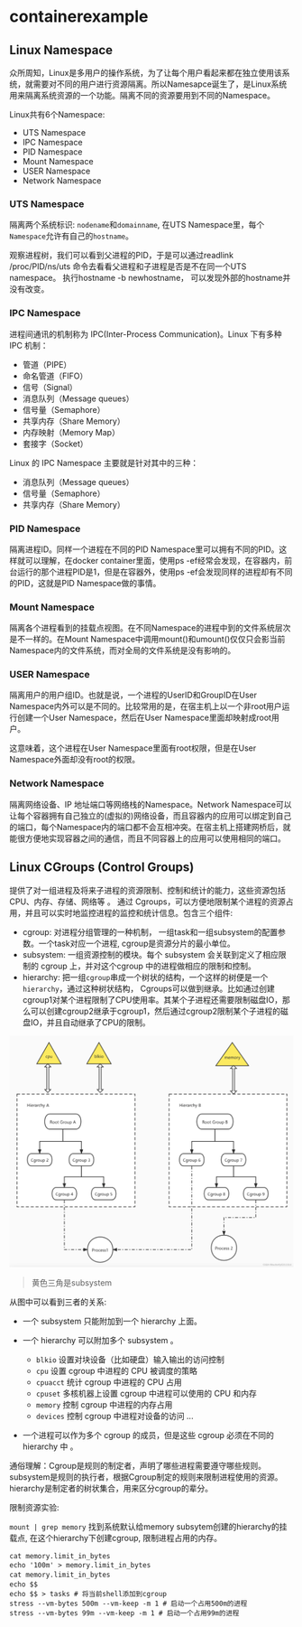# containerexample

## Linux Namespace
众所周知，Linux是多用户的操作系统，为了让每个用户看起来都在独立使用该系统，就需要对不同的用户进行资源隔离。所以Namesapce诞生了，是Linux系统用来隔离系统资源的一个功能。隔离不同的资源要用到不同的Namespace。

Linux共有6个Namespace:
* UTS Namespace
* IPC Namespace
* PID Namespace
* Mount Namespace
* USER Namespace
* Network Namespace

### UTS Namespace
隔离两个系统标识: `nodename`和`domainname`, 在UTS Namespace里，每个`Namespace`允许有自己的`hostname`。

观察进程树，我们可以看到父进程的PID，于是可以通过readlink /proc/PID/ns/uts 命令去看看父进程和子进程是否是不在同一个UTS namespace。
执行hostname -b newhostname， 可以发现外部的hostname并没有改变。

### IPC Namespace
进程间通讯的机制称为 IPC(Inter-Process Communication)。Linux 下有多种 IPC 机制：

* 管道（PIPE）
* 命名管道（FIFO）
* 信号（Signal）
* 消息队列（Message queues）
* 信号量（Semaphore）
* 共享内存（Share Memory）
* 内存映射（Memory Map）
* 套接字（Socket）

Linux 的 IPC Namespace 主要就是针对其中的三种：
* 消息队列（Message queues）
* 信号量（Semaphore）
* 共享内存（Share Memory）

### PID Namespace
隔离进程ID。同样一个进程在不同的PID Namespace里可以拥有不同的PID。这样就可以理解，在docker container里面，使用ps -ef经常会发现，在容器内，前台运行的那个进程PID是1，但是在容器外，使用ps -ef会发现同样的进程却有不同的PID，这就是PID Namespace做的事情。

### Mount Namespace
隔离各个进程看到的挂载点视图。在不同Namespace的进程中到的文件系统层次是不一样的。在Mount Namespace中调用mount()和umount()仅仅只会影当前Namespace内的文件系统，而对全局的文件系统是没有影响的。

### USER Namespace
隔离用户的用户组ID。也就是说，一个进程的UserID和GroupID在User Namespace内外可以是不同的。比较常用的是，在宿主机上以一个非root用户运行创建一个User Namespace，然后在User Namespace里面却映射成root用户。

这意味着，这个进程在User Namespace里面有root权限，但是在User Namespace外面却没有root的权限。

### Network Namespace
隔离网络设备、IP 地址端口等网络栈的Namespace。Network Namespace可以让每个容器拥有自己独立的(虚拟的)网络设备，而且容器内的应用可以绑定到自己的端口，每个Namespace内的端口都不会互相冲突。在宿主机上搭建网桥后，就能很方便地实现容器之间的通信，而且不同容器上的应用可以使用相同的端口。

## Linux CGroups (Control Groups)
提供了对一组进程及将来子进程的资源限制、控制和统计的能力，这些资源包括 CPU、内存、存储、网络等 。 通过 Cgroups，可以方便地限制某个进程的资源占用，并且可以实时地监控进程的监控和统计信息。包含三个组件:

* cgroup: 对进程分组管理的一种机制， 一组task和一组subsystem的配置参数。一个task对应一个进程, cgroup是资源分片的最小单位。
* subsystem: 一组资源控制的模块。每个 subsystem 会关联到定义了相应限制的 cgroup 上，并对这个cgroup 中的进程做相应的限制和控制。
* hierarchy: 把一组`cgroup`串成一个树状的结构，一个这样的树便是一个`hierarchy`，通过这种树状结构， Cgroups可以做到继承。比如通过创建cgroup1对某个进程限制了CPU使用率。其某个子进程还需要限制磁盘IO，那么可以创建cgroup2继承于cgroup1，然后通过cgroup2限制某个子进程的磁盘IO，并且自动继承了CPU的限制。

![cgroups](./cgroups.png)
> 黄色三角是subsystem

从图中可以看到三者的关系:
* 一个 subsystem 只能附加到一个 hierarchy 上面。
* 一个 hierarchy 可以附加多个 subsystem 。
    * `blkio` 设置对块设备（比如硬盘）输入输出的访问控制
    * `cpu` 设置 cgroup 中进程的 CPU 被调度的策略
    * `cpuacct` 统计 cgroup 中进程的 CPU 占用
    * `cpuset` 多核机器上设置 cgroup 中进程可以使用的 CPU 和内存
    * `memory` 控制 cgroup 中进程的内存占用
    * `devices` 控制 cgroup 中进程对设备的访问
    ...

* 一个进程可以作为多个 cgroup 的成员，但是这些 cgroup 必须在不同的 hierarchy 中 。

通俗理解：Cgroup是规则的制定者，声明了哪些进程需要遵守哪些规则。subsystem是规则的执行者，根据Cgroup制定的规则来限制进程使用的资源。hierarchy是制定者的树状集合，用来区分cgroup的辈分。

限制资源实验:

`mount | grep memory` 找到系统默认给memory subsytem创建的hierarchy的挂载点, 在这个hierarchy下创建cgroup, 限制进程占用的内存。

```txt
cat memory.limit_in_bytes
echo '100m' > memory.limit_in_bytes 
cat memory.limit_in_bytes
echo $$
echo $$ > tasks # 将当前shell添加到cgroup
stress --vm-bytes 500m --vm-keep -m 1 # 启动一个占用500m的进程
stress --vm-bytes 99m --vm-keep -m 1 # 启动一个占用99m的进程
```
